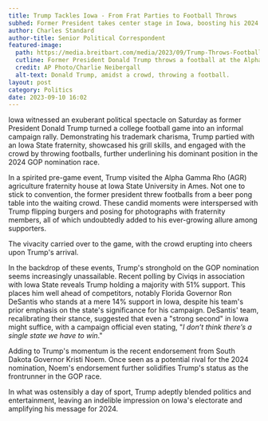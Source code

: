 ```yaml
---
title: Trump Tackles Iowa - From Frat Parties to Football Throws
subhed: Former President takes center stage in Iowa, boosting his 2024 GOP candidacy momentum.
author: Charles Standard
author-title: Senior Political Correspondent
featured-image: 
  path: https://media.breitbart.com/media/2023/09/Trump-Throws-Football-1-640x480.jpg
  cutline: Former President Donald Trump throws a football at the Alpha Gamma Rho fraternity in Iowa State University.
  credit: AP Photo/Charlie Neibergall
  alt-text: Donald Trump, amidst a crowd, throwing a football.
layout: post
category: Politics
date: 2023-09-10 16:02
---
```


Iowa witnessed an exuberant political spectacle on Saturday as former President Donald Trump turned a college football game into an informal campaign rally. Demonstrating his trademark charisma, Trump partied with an Iowa State fraternity, showcased his grill skills, and engaged with the crowd by throwing footballs, further underlining his dominant position in the 2024 GOP nomination race.

In a spirited pre-game event, Trump visited the Alpha Gamma Rho (AGR) agriculture fraternity house at Iowa State University in Ames. Not one to stick to convention, the former president threw footballs from a beer pong table into the waiting crowd. These candid moments were interspersed with Trump flipping burgers and posing for photographs with fraternity members, all of which undoubtedly added to his ever-growing allure among supporters.

The vivacity carried over to the game, with the crowd erupting into cheers upon Trump's arrival.

In the backdrop of these events, Trump's stronghold on the GOP nomination seems increasingly unassailable. Recent polling by Civiqs in association with Iowa State reveals Trump holding a majority with 51% support. This places him well ahead of competitors, notably Florida Governor Ron DeSantis who stands at a mere 14% support in Iowa, despite his team's prior emphasis on the state's significance for his campaign. DeSantis' team, recalibrating their stance, suggested that even a "strong second" in Iowa might suffice, with a campaign official even stating, "_I don’t think there’s a single state we have to win_."

Adding to Trump's momentum is the recent endorsement from South Dakota Governor Kristi Noem. Once seen as a potential rival for the 2024 nomination, Noem's endorsement further solidifies Trump's status as the frontrunner in the GOP race.

In what was ostensibly a day of sport, Trump adeptly blended politics and entertainment, leaving an indelible impression on Iowa's electorate and amplifying his message for 2024.
